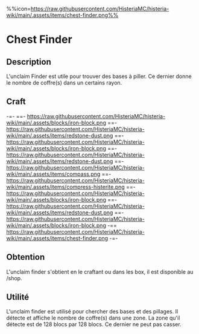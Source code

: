 %%icon=https://raw.githubusercontent.com/HisteriaMC/histeria-wiki/main/.assets/items/chest-finder.png%%

# Chest Finder

## Description
L'unclaim Finder est utile pour trouver des bases à piller. Ce dernier donne le nombre de coffre(s) dans un certains rayon.

## Craft
-=-
 ==- https://raw.githubusercontent.com/HisteriaMC/histeria-wiki/main/.assets/blocks/iron-block.png
 ==- https://raw.githubusercontent.com/HisteriaMC/histeria-wiki/main/.assets/items/redstone-dust.png
 ==- https://raw.githubusercontent.com/HisteriaMC/histeria-wiki/main/.assets/blocks/iron-block.png
 ==- https://raw.githubusercontent.com/HisteriaMC/histeria-wiki/main/.assets/items/redstone-dust.png
 ==- https://raw.githubusercontent.com/HisteriaMC/histeria-wiki/main/.assets/items/compass.png
 ==- https://raw.githubusercontent.com/HisteriaMC/histeria-wiki/main/.assets/items/compress-histerite.png
 ==- https://raw.githubusercontent.com/HisteriaMC/histeria-wiki/main/.assets/blocks/iron-block.png
 ==- https://raw.githubusercontent.com/HisteriaMC/histeria-wiki/main/.assets/items/redstone-dust.png
 ==- https://raw.githubusercontent.com/HisteriaMC/histeria-wiki/main/.assets/blocks/iron-block.png
 -== https://raw.githubusercontent.com/HisteriaMC/histeria-wiki/main/.assets/items/chest-finder.png
-=-

## Obtention
L'unclaim finder s'obtient en le craftant ou dans les box, il est disponible au /shop.

## Utilité
L'unclaim finder est utilisé pour chercher des bases et des pillages. Il détecte et affiche le nombre de coffre(s) dans une zone.
La zone qu'il détecte est de 128 blocs par 128 blocs. Ce dernier ne peut pas casser.
